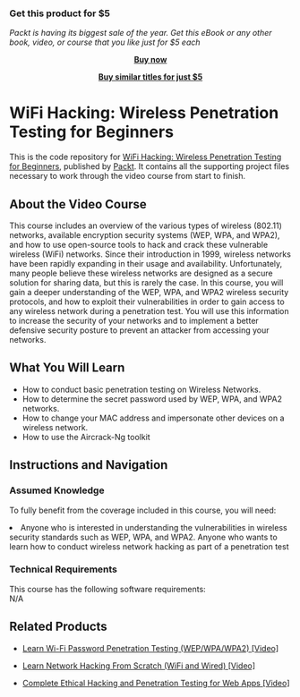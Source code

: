 
### Get this product for $5

<i>Packt is having its biggest sale of the year. Get this eBook or any other book, video, or course that you like just for $5 each</i>


<b><p align='center'>[Buy now](https://packt.link/9781789530193)</p></b>


<b><p align='center'>[Buy similar titles for just $5](https://subscription.packtpub.com/search)</p></b>


# WiFi Hacking: Wireless Penetration Testing for Beginners				
This is the code repository for [WiFi Hacking: Wireless Penetration Testing for Beginners](https://www.packtpub.com/application-development/wifi-hacking-wireless-penetration-testing-beginners-video), published by [Packt](https://www.packtpub.com/?utm_source=github). It contains all the supporting project files necessary to work through the video course from start to finish.
## About the Video Course
This course includes an overview of the various types of wireless (802.11) networks, available encryption security systems (WEP, WPA, and WPA2), and how to use open-source tools to hack and crack these vulnerable wireless (WiFi) networks. Since their introduction in 1999, wireless networks have been rapidly expanding in their usage and availability. Unfortunately, many people believe these wireless networks are designed as a secure solution for sharing data, but this is rarely the case. In this course, you will gain a deeper understanding of the WEP, WPA, and WPA2 wireless security protocols, and how to exploit their vulnerabilities in order to gain access to any wireless network during a penetration test. You will use this information to increase the security of your networks and to implement a better defensive security posture to prevent an attacker from accessing your networks.
<H2>What You Will Learn</H2>
<DIV class=book-info-will-learn-text>
<UL>
<LI>How to conduct basic penetration testing on Wireless Networks. </LI>
<LI>How to determine the secret password used by WEP, WPA, and WPA2 networks. </LI>
<LI>How to change your MAC address and impersonate other devices on a wireless network.</LI>
<LI>How to use the Aircrack-Ng toolkit</LI>
</UL></DIV>

## Instructions and Navigation
### Assumed Knowledge
To fully benefit from the coverage included in this course, you will need:<br/>
<DIV class=book-info-will-learn-text>
<LI> Anyone who is interested in understanding the vulnerabilities in wireless security standards such as WEP, WPA, and WPA2. Anyone who wants to learn how to conduct wireless network hacking as part of a penetration test	</LI> 
<DIV>

### Technical Requirements
This course has the following software requirements:<br/>
N/A

## Related Products
* [Learn Wi-Fi Password Penetration Testing (WEP/WPA/WPA2) [Video]](https://www.packtpub.com/application-development/learn-wi-fi-password-penetration-testing-wepwpawpa2-video)

* [Learn Network Hacking From Scratch (WiFi and Wired) [Video]](https://www.packtpub.com/application-development/learn-network-hacking-scratch-wifi-and-wired-video)

* [Complete Ethical Hacking and Penetration Testing for Web Apps  [Video]](https://www.packtpub.com/networking-and-servers/complete-ethical-hacking-and-penetration-testing-web-apps-video)